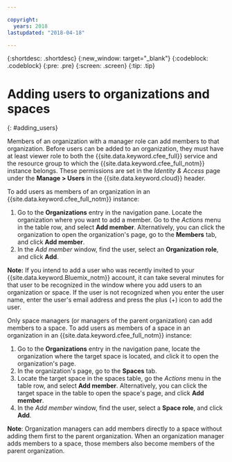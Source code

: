 ```yaml
---

copyright:
  years: 2018
lastupdated: "2018-04-18"

---
```


{:shortdesc: .shortdesc}
{:new_window: target="_blank"}
{:codeblock: .codeblock}
{:pre: .pre}
{:screen: .screen}
{:tip: .tip}

# Adding users to organizations and spaces
{: #adding_users}

Members of an organization with a manager role can add members to that organization. Before users can be added to an organization, they must have at least viewer role to both the {{site.data.keyword.cfee_full}} service and the resource group to which the {{site.data.keyword.cfee_full_notm}} instance belongs. These permissions are set in the _Identity & Access_ page under the **Manage > Users** in the {{site.data.keyword.cloud}} header.

To add users as members of an organization in an {{site.data.keyword.cfee_full_notm}} instance:

1. Go to the **Organizations** entry in the navigation pane. Locate the organization where you want to add a member. Go to the _Actions_ menu in the table row, and select **Add member**. Alternatively, you can click the organization to open the organization's page, go to the **Members** tab, and click **Add member**.
2. In the _Add member_ window, find the user, select an **Organization role**, and click **Add**.

**Note:** If you intend to add a user who was recently invited to your {{site.data.keyword.Bluemix_notm}} account, it can take several minutes for that user to be recognized in the window where you add users to an organization or space. If the user is not recognized when you enter the user name, enter the user's email address and press the plus (+) icon to add the user.

Only space managers (or managers of the parent organization) can add members to a space. To add users as members of a space in an organization in an {{site.data.keyword.cfee_full_notm}} instance:

1. Go to the **Organizations** entry in the navigation pane, locate the organization where the target space is located, and click it to open the organization's page.
2. In the organization's page, go to the **Spaces** tab.
3. Locate the target space in the spaces table, go the _Actions_ menu in the table row, and select **Add member**. Alternatively, you can click the target space in the table to open the space's page, and click **Add member**.
4. In the _Add member_ window, find the user, select a **Space role**, and click **Add**.

**Note**: Organization managers can add members directly to a space without adding them first to the parent organization. When an organization manager adds members to a space, those members also become members of the parent organization.